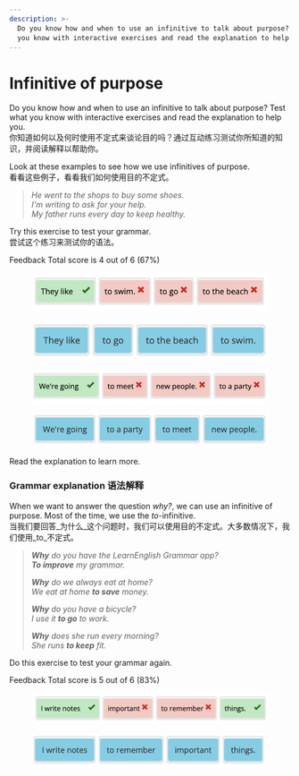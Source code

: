 ```yaml
---
description: >-
  Do you know how and when to use an infinitive to talk about purpose? Test what
  you know with interactive exercises and read the explanation to help you.
---
```


# Infinitive of purpose

Do you know how and when to use an infinitive to talk about purpose? Test what you know with interactive exercises and read the explanation to help you.\
你知道如何以及何时使用不定式来谈论目的吗？通过互动练习测试你所知道的知识，并阅读解释以帮助你。

Look at these examples to see how we use infinitives of purpose.\
看看这些例子，看看我们如何使用目的不定式。

> _He went to the shops to buy some shoes._\
> _I'm writing to ask for your help._\
> _My father runs every day to keep healthy._

Try this exercise to test your grammar.\
尝试这个练习来测试你的语法。

Feedback Total score is 4 out of 6 (67%)

<div align="left">

<figure><img src="../.gitbook/assets/Screenshot 2024-11-16 at 05.35.45.png" alt="" width="563"><figcaption></figcaption></figure>

</div>

<div align="left">

<figure><img src="../.gitbook/assets/Screenshot 2024-11-16 at 05.36.12.png" alt="" width="497"><figcaption></figcaption></figure>

</div>

<div align="left">

<figure><img src="../.gitbook/assets/Screenshot 2024-11-16 at 05.35.57.png" alt="" width="563"><figcaption></figcaption></figure>

</div>

<div align="left">

<figure><img src="../.gitbook/assets/Screenshot 2024-11-16 at 05.36.52.png" alt="" width="557"><figcaption></figcaption></figure>

</div>

Read the explanation to learn more.

### Grammar explanation 语法解释

When we want to answer the question _why?_, we can use an infinitive of purpose. Most of the time, we use the _to_-infinitive.\
当我们要回答_为什么_这个问题时，我们可以使用目的不定式。大多数情况下，我们使用_to_不定式。

> _**Why** do you have the LearnEnglish Grammar app?_\
> _**To improve** my grammar._
>
> _**Why** do we always eat at home?_\
> _We eat at home **to save** money._
>
> _**Why** do you have a bicycle?_\
> _I use it **to go** to work._
>
> _**Why** does she run every morning?_\
> _She runs **to keep** fit._

Do this exercise to test your grammar again.

Feedback Total score is 5 out of 6 (83%)

<figure><img src="../.gitbook/assets/Screenshot 2024-11-16 at 05.41.09.png" alt=""><figcaption></figcaption></figure>

<figure><img src="../.gitbook/assets/Screenshot 2024-11-16 at 05.41.15.png" alt=""><figcaption></figcaption></figure>
